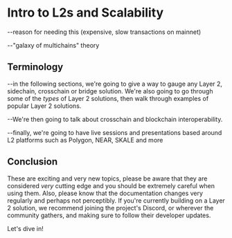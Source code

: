 # Intro to L2s and Scalability

--reason for needing this (expensive, slow transactions on mainnet)

--"galaxy of multichains" theory

## Terminology

--in the following sections, we're going to give a way to gauge any Layer 2, sidechain, crosschain or bridge solution. We're also going to go through some of the _types_ of Layer 2 solutions, then walk through examples of popular Layer 2 solutions.

--We're then going to talk about crosschain and blockchain interoperability. 

--finally, we're going to have live sessions and presentations based around L2 platforms such as Polygon, NEAR, SKALE and more

## Conclusion

These are exciting and very new topics, please be aware that they are considered *very* cutting edge and you should be extremely careful when using them. Also, please know that the documentation changes very regularly and perhaps not perceptibly. If you're currently building on a Layer 2 solution, we recommend joining the project's Discord, or wherever the community gathers, and making sure to follow their developer updates.

Let's dive in!